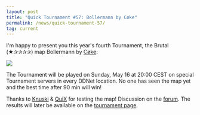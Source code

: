 ```yaml
---
layout: post
title: "Quick Tournament #57: Bollermann by Cøke"
permalink: /news/quick-tournament-57/
tag: current
---
```


I'm happy to present you this year's fourth Tournament, the Brutal (★✰✰✰✰) map Bollermann by [Cøke](/mappers/C-248-ke/):

[<img class="demo" src="/img/posts/Bollermann.png" />](//forum.ddnet.tw/viewtopic.php?f=33&t=7148)

The Tournament will be played on Sunday, May 16 at 20:00 CEST on special Tournament servers in every DDNet location. No one has seen the map yet and the best time after 90 min will win!

Thanks to [Knuski](/mappers/Knuski/) & [QuiX](/mappers/QuiX/) for testing the map! Discussion on the [forum](//forum.ddnet.tw/viewtopic.php?f=33&t=7148). The results will later be available on the [tournament page](/tournaments/57/).
